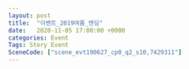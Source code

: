 ```yaml
---
layout: post
title:  "이벤트_2019여름_엔딩"
date:   2020-11-05 17:00:00 +0000
categories: Event
Tags: Story Event
SceneCode: ["scene_evt190627_cp0_q2_s10,7429311"]
---
```

